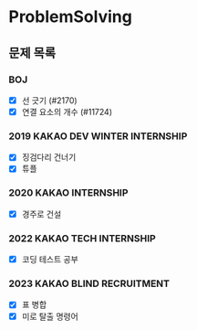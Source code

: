 # ProblemSolving

## 문제 목록

### BOJ

- [x] 선 긋기 (#2170)
- [x] 연결 요소의 개수 (#11724)

### 2019 KAKAO DEV WINTER INTERNSHIP

- [x] 징검다리 건너기
- [x] 튜플

### 2020 KAKAO INTERNSHIP

- [x] 경주로 건설

### 2022 KAKAO TECH INTERNSHIP

- [x] 코딩 테스트 공부

### 2023 KAKAO BLIND RECRUITMENT

- [x] 표 병합
- [x] 미로 탈출 명령어
